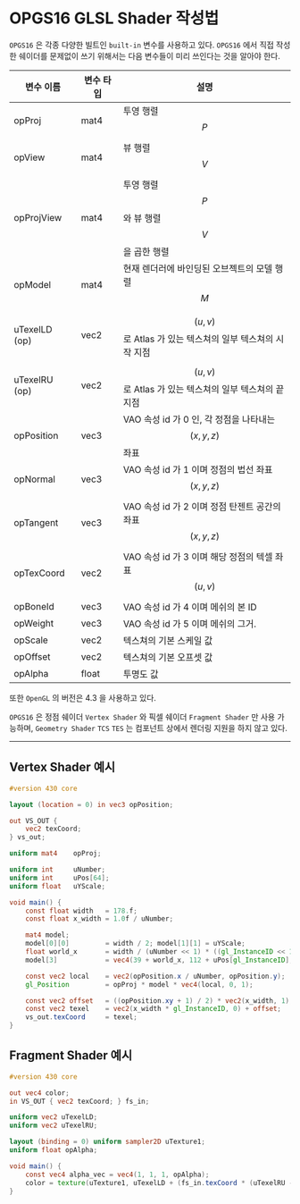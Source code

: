 # OPGS16 GLSL Shader 작성법

`OPGS16` 은 각종 다양한 빌트인 `built-in` 변수를 사용하고 있다. `OPGS16` 에서 직접 작성한 쉐이더를 문제없이 쓰기 위해서는 다음 변수들이 미리 쓰인다는 것을 알아야 한다.

| 변수 이름     | 변수 타입 | 설명                                                         |
| ------------- | --------- | ------------------------------------------------------------ |
| opProj        | mat4      | 투영 행렬 $$ P $$                                            |
| opView        | mat4      | 뷰 행렬 $$ V $$                                              |
| opProjView    | mat4      | 투영 행렬 $$ P $$ 와 뷰 행렬 $$ V $$ 을 곱한 행렬            |
| opModel       | mat4      | 현재 렌더러에 바인딩된 오브젝트의 모델 행렬 $$ M $$          |
| uTexelLD (op) | vec2      | $$ (u, v) $$ 로 Atlas 가 있는 텍스쳐의 일부 텍스쳐의 시작 지점 |
| uTexelRU (op) | vec2      | $$ (u, v) $$ 로 Atlas 가 있는 텍스쳐의 일부 텍스쳐의 끝 지점 |
| opPosition    | vec3      | VAO 속성 id 가 0 인, 각 정점을 나타내는 $$(x, y, z) $$ 좌표  |
| opNormal      | vec3      | VAO 속성 id 가 1 이며 정점의 법선 좌표 $$ (x, y, z) $$       |
| opTangent     | vec3      | VAO 속성 id 가 2 이며 정점 탄젠트 공간의 좌표 $$(x, y, z) $$ |
| opTexCoord    | vec2      | VAO 속성 id 가 3 이며 해당 정점의 텍셀 좌표 $$(u, v) $$      |
| opBoneId      | vec3      | VAO 속성 id 가 4 이며 메쉬의 본 ID                           |
| opWeight      | vec3      | VAO 속성 id 가 5 이며 메쉬의 그거.                           |
| opScale       | vec2      | 텍스쳐의 기본 스케일 값                                      |
| opOffset      | vec2      | 텍스쳐의 기본 오프셋 값                                      |
| opAlpha       | float     | 투명도 값                                                    |

또한 `OpenGL` 의 버전은 4.3 을 사용하고 있다.

`OPGS16` 은 정점 쉐이더 `Vertex Shader` 와 픽셀 쉐이더 `Fragment Shader` 만 사용 가능하며, `Geometry Shader` `TCS` `TES` 는 컴포넌트 상에서 렌더링 지원을 하지 않고 있다.

---

## Vertex Shader 예시

``` glsl
#version 430 core

layout (location = 0) in vec3 opPosition;

out VS_OUT {
	vec2 texCoord;
} vs_out;

uniform mat4	opProj;

uniform int		uNumber;
uniform int		uPos[64];
uniform float   uYScale;

void main() {
	const float width   = 178.f;
	const float x_width = 1.0f / uNumber;

	mat4 model;
	model[0][0]			= width / 2; model[1][1] = uYScale;
	float world_x		= width / (uNumber << 1) * ((gl_InstanceID << 1) + 1);
	model[3]			= vec4(39 + world_x, 112 + uPos[gl_InstanceID], 0, 1);

	const vec2 local	= vec2(opPosition.x / uNumber, opPosition.y);
	gl_Position			= opProj * model * vec4(local, 0, 1);

	const vec2 offset	= ((opPosition.xy + 1) / 2) * vec2(x_width, 1);
	const vec2 texel	= vec2(x_width * gl_InstanceID, 0) + offset;
	vs_out.texCoord		= texel;
}
```

## Fragment Shader 예시

``` glsl
#version 430 core

out vec4 color;
in VS_OUT { vec2 texCoord; } fs_in;

uniform vec2 uTexelLD;
uniform vec2 uTexelRU;

layout (binding = 0) uniform sampler2D uTexture1;
uniform float opAlpha;

void main() {
	const vec4 alpha_vec = vec4(1, 1, 1, opAlpha);
	color = texture(uTexture1, uTexelLD + (fs_in.texCoord * (uTexelRU - uTexelLD))) * alpha_vec;
}
```

